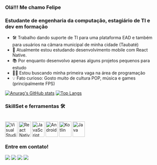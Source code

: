 ### Olá!!! Me chamo Felipe 

### Estudante de engenharia da computação, estagiário de TI e dev em formação

- 🛠️ Trabalho dando suporte de TI para uma plataforma EAD e também para usuários na câmara municipal de minha cidade (Taubaté)
- 📲  Atualmente estou estudando desenvolvimento mobile com React Native.
- 📚  Por enquanto desenvolvo apenas alguns projetos pequenos para estudo 
- 👨‍💻 Estou buscando minha primeira vaga na área de programação
- 💡  Fato curioso: Gosto muito de cultura POP, música e games (principalmente FPS)

[![Anurag's GitHub stats](https://github-readme-stats.vercel.app/api?username=FelipeDiasD)](https://github.com/anuraghazra/github-readme-stats)
[![Top Langs](https://github-readme-stats.vercel.app/api/top-langs/?username=FelipeDiasD&layout=compact)](https://github.com/anuraghazra/github-readme-stats)


### SkillSet e ferramentas 🛠️

<div style = "display: inline_block"><br>
<img align="center" alt="Visual Studio" height = "50"width="40" src="https://cdn.jsdelivr.net/gh/devicons/devicon/icons/vscode/vscode-original-wordmark.svg" />
<img align="center" alt="React Native" height = "50"width="40" src="https://cdn.jsdelivr.net/gh/devicons/devicon/icons/react/react-original.svg" />
<img align="center" alt="JavaScript" height = "50"width="40" src="https://cdn.jsdelivr.net/gh/devicons/devicon/icons/javascript/javascript-original.svg" />
<img align="center" alt="Android" height = "50"width="40" src="https://cdn.jsdelivr.net/gh/devicons/devicon/icons/android/android-original-wordmark.svg" />
<img align="center" alt="Kotlin" height = "50"width="40" src="https://cdn.jsdelivr.net/gh/devicons/devicon/icons/kotlin/kotlin-original.svg" />
<img align="center" alt="Java" height = "50"width="40" src="https://cdn.jsdelivr.net/gh/devicons/devicon/icons/java/java-original-wordmark.svg" />
</div>

### Entre em contato!

<div>
  
  <a href = "mailto:prado.dias@hotmail.com" target ="_blank"><img src = "https://img.shields.io/badge/Microsoft_Outlook-0078D4?style=for-the-badge&logo=microsoft-outlook&logoColor=white" target ="_blank"></a>
  <a href = "https://www.linkedin.com/in/felipe-dias-da-silva-prado-b424ba15a/" target ="_blank"><img src = "https://img.shields.io/badge/LinkedIn-0077B5?style=for-the-badge&logo=linkedin&logoColor=white"></a>
  <a href = "https://www.instagram.com/felipedias_prado/" target ="_blank"><img src = "https://img.shields.io/badge/Instagram-E4405F?style=for-the-badge&logo=instagram&logoColor=white" target ="_blank"></a>
  <a href = " https://api.whatsapp.com/send?phone=5512981413189&text=Ol%C3%A1%2C%20vi%20seu%20github%20e%20estou%20entrando%20em%20contato!" target ="_blank"><img src = "https://img.shields.io/badge/WhatsApp-25D366?style=for-the-badge&logo=whatsapp&logoColor=white" target ="_blank"></a>
</div>


